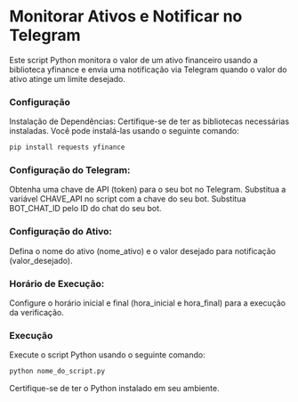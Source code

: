 # Monitorar Ativos e Notificar no Telegram
Este script Python monitora o valor de um ativo financeiro usando a biblioteca yfinance e envia uma notificação via Telegram quando o valor do ativo atinge um limite desejado.

### Configuração
Instalação de Dependências:
Certifique-se de ter as bibliotecas necessárias instaladas. Você pode instalá-las usando o seguinte comando:
```bash
pip install requests yfinance
``` 

### Configuração do Telegram:

Obtenha uma chave de API (token) para o seu bot no Telegram.
Substitua a variável CHAVE_API no script com a chave do seu bot.
Substitua BOT_CHAT_ID pelo ID do chat do seu bot.

### Configuração do Ativo:
Defina o nome do ativo (nome_ativo) e o valor desejado para notificação (valor_desejado).

### Horário de Execução:
Configure o horário inicial e final (hora_inicial e hora_final) para a execução da verificação.
### Execução
Execute o script Python usando o seguinte comando:

```bash
python nome_do_script.py
``` 

Certifique-se de ter o Python instalado em seu ambiente.

